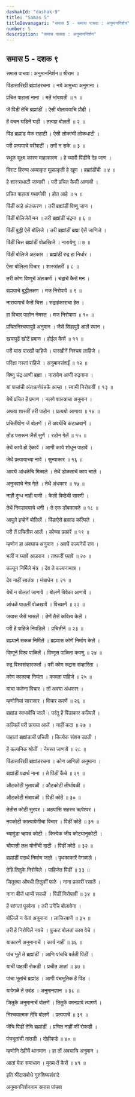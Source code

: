 ```yaml
---
dashakId: "dashak-9"
title: "Samas 5"
titleDevanagari: "समास 5 - समास पाचवा : अनुमाननिर्शन"
number: 5
description: "समास पाचवा : अनुमाननिर्शन"
---
```


## समास 5 - दशक ९

समास पाचवा : अनुमाननिर्शन॥ श्रीराम ॥

पिंडासारिखी ब्रह्मांडरचना । नये आमुच्या अनुमाना ।

प्रचित पाहातां नाना । मतें भांबावती ॥ १ ॥

जें पिंडीं तेंचि ब्रह्मांडीं । ऐसी बोलावयाचि प्रौढी ।

हें वचन घडिनें घडी । तत्वज्ञ बोलती ॥ २ ॥

पिंड ब्रह्मांड येक राहाटी । ऐसी लोकांची लोकधाटी ।

परी प्रत्ययाचे परीपाटीं । तगों न सके ॥ ३ ॥

स्थूळ सूक्ष्म कारण माहाकारण । हे च्यारी पिंडींचे देह जाण ।

विराट हिरण्य अव्याकृत मूळप्रकृती हे खूण । ब्रह्मांडींची ॥ ४ ॥

हे शास्त्राधाटी जाणावी । परी प्रचित कैसी आणावी ।

प्रचित पाहातां गथागोवी । होत आहे ॥ ५ ॥

पिंडीं आहे अंतःकरण । तरी ब्रह्मांडीं विष्णु जाण ।

पिंडीं बोलिजेतें मन । तरी ब्रह्मांडीं चंद्रमा ॥ ६ ॥

पिंडीं बुद्धी ऐसें बोलिजे । तरी ब्रह्मांडीं ब्रह्मा ऐसें जाणिजे ।

पिंडीं चित्त ब्रह्मांडीं वोळखिजे । नारायेणु ॥ ७ ॥

पिंडीं बोलिजे अहंकार । ब्रह्मांडीं रुद्र हा निर्धार ।

ऐसा बोलिला विचार । शास्त्रांतरीं ॥ ८ ॥

तरी कोण विष्णूचें अंतःकर्ण । चंद्राचें कैसें मन ।

ब्रह्मयाचे बुद्धीलक्षण । मज निरोपावें ॥ ९ ॥

नारायणाचें कैसें चित्त । रुद्राहंकाराचा हेत ।

हा विचार पाहोन नेमस्त । मज निरोपावा ॥ १० ॥

प्रचितनिश्चयापुढें अनुमान । जैसें सिंहापुढें आलें स्वान ।

खयापुढें खोटें प्रमाण । होईल कैसें ॥ ११ ॥

परी यास पारखी पाहिजे । पारखीनें निश्चय लाहिजे ।

परिक्षा नस्तां राहिजे । अनुमानसंशईं ॥ १२ ॥

विष्णु चंद्र आणी ब्रह्मा । नारायेण आणी रुद्रनामा ।

यां पाचांची अंतःकर्णपंचकें आम्हा । स्वामी निरोपावीं ॥ १३ ॥

येथें प्रचित हें प्रमाण । नलगे शास्त्राचा अनुमान ।

अथवा शास्त्रीं तरी पाहोन । प्रत्ययो आणावा ॥ १४ ॥

प्रचितीवीण जें बोलणें । तें अवघेंचि कंटाळवाणें ।

तोंड पसरून जैसें सुणें । रडोन गेलें ॥ १५ ॥

तेथें काये हो ऐकावें । आणी काये शोधून पाहावें ।

जेथें प्रत्यायाच्या नावें । सुन्याकार ॥ १६ ॥

आवघें आंधळेचि मिळाले । तेथें डोळसाचें काय चाले ।

अनुभवाचे नेत्र गेले । तेथें अंधकार ॥ १७ ॥

नाही दुग्ध नाही पाणी । केली विष्ठेची सारणी ।

तेथें निवडावयाचे धनी । ते एक डोंबकावळे ॥ १८ ॥

आपुले इच्हेनें बोलिलें । पिंडाऐसे ब्रह्मांड कल्पिले ।

परी तें प्रचितीस आलें । कोण्या प्रकारें ॥ १९ ॥

म्हणोन हा अवघाच अनुमान । अवघें कल्पनेचें रान ।

भलीं न घ्यावें आडरान । तश्करीं घ्यावें ॥ २० ॥

कल्पून निर्मिले मंत्र । देव ते कल्पनामात्र ।

देव नाहीं स्वतंत्र । मंत्राधेन ॥ २१ ॥

येथें न बोलतां जाणावें । बोलणें विवेका आणावें ।

आंधळें पाउलीं वोळखावें । विचक्षणें ॥ २२ ॥

जयास जैसें भासलें । तेणें तैसें कवित्व केलें ।

परी हें पाहिजे निवडिलें । प्रचितीनें ॥ २३ ॥

ब्रह्म्यानें सकळ निर्मिलें । ब्रह्म्यास कोणें निर्माण केलें ।

विष्णूनें विश्व पाळिलें । विष्णूस पाळिता कवणु ॥ २४ ॥

रुद्र विश्वसंव्हारकर्ता । परी कोण रुद्रास संव्हारिता ।

कोण काळाचा नियंता । कळला पाहिजे ॥ २५ ॥

याचा कळेना विचार । तों अवघा अंधकार ।

म्हणोनियां सारासार । विचार करणें ॥ २६ ॥

ब्रह्मांड स्वभावेंचि जालें । परंतु हें पिंडाकार कल्पिलें ।

कल्पिलें परी प्रत्यया आलें । नाहीं कदा ॥ २७ ॥

पाहातां ब्रह्मांडाची प्रचिती । कित्येक संशय उठती ।

हें कल्पनिक श्रोतीं । नेमस्त जाणावें ॥ २८ ॥

पिंडासारिखी ब्रह्मांडरचना । कोण आणितो अनुमाना ।

ब्रह्मांडीं पदार्थ नाना । ते पिंडीं कैंचे ॥ २९ ॥

औटकोटी भुतावळी । औटकोटी तीर्थावळी ।

औटकोटी मंत्रावळी । पिंडीं कोठें ॥ ३० ॥

तेतीस कोटी सुरवर । अठ्यांसि सहस्त्र ऋषेश्वर ।

नवकोटी कात्यायेणीचा विचार । पिंडीं कोठें ॥ ३१ ॥

च्यामुंडा च्हपन्न कोटी । कित्येक जीव कोट्यानुकोटी ।

चौयासी लक्ष योनींची दाटी । पिंडीं कोठें ॥ ३२ ॥

ब्रह्मांडीं पदार्थ निर्माण जाले । पृथकाकारें वेगळाले ।

तेहि तितुके निरोपिले । पाहिजेत पिंडीं ॥ ३३ ॥

जितुक्या औषधी तितुकीं फळे । नाना प्रकारीं रसाळें ।

नाना बीजें धान्यें सकळें । पिंडीं निरोपावीं ॥ ३४ ॥

हें सांगतां पुरवेना । तरी उगेंचि बोलावेना ।

बोलिलें न येतां अनुमाना । लाजिरवाणें ॥ ३५ ॥

तरी हें निरोपिलें नवचे । फुकट बोलतां काय वेचे ।

याकारणें अनुमानाचें । कार्य नाहीं ॥ ३६ ॥

पांच भूतें ते ब्रह्मांडीं । आणि पांचचि वर्तती पिंडीं ।

याची पाहावी रोकडी । प्रचीत आतां ॥ ३७ ॥

पांचा भूतांचे ब्रह्मांड । आणी पंचभूतिक हें पिंड ।

यावेगळें तें उदंड । अनुमानज्ञान ॥ ३८ ॥

जितुकें अनुमानाचें बोलणें । तितुकें वमनप्राये त्यागणें ।

निश्चयात्मक तेंचि बोलणें । प्रत्ययाचें ॥ ३९ ॥

जेंचि पिंडीं तेंचि ब्रह्मांडीं । प्रचित नाहीं कीं रोकडी ।

पंचभूतांची तांतडी । दोहीकडे ॥ ४० ॥

म्हणोनि देहींचें थानमान । हा तों अवघाचि अनुमान ।

आतां येक समाधान । मुख्य तें कैसें ॥ ४१ ॥

इति श्रीदासबोधे गुरुशिष्यसंवादे

अनुमाननिर्शननाम समास पांचवा